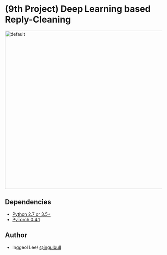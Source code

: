# (9th Project) Deep Learning based Reply-Cleaning

<img width="508" alt="default" src="https://user-images.githubusercontent.com/35494111/44089072-6dd7196c-a000-11e8-8c43-d014eacdff15.PNG">

## Dependencies
* [Python 2.7 or 3.5+](https://www.anaconda.com/download/)
* [PyTorch 0.4.1](https://pytorch.org/)

## Author
* Inggeol Lee/ [@ingulbull](https://github.com/ingulbull)

